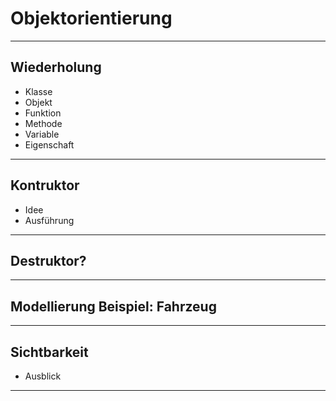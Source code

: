 # Objektorientierung

---

## Wiederholung

- Klasse
- Objekt
- Funktion
- Methode
- Variable
- Eigenschaft

---

## Kontruktor

- Idee
- Ausführung

---

## Destruktor?

---

## Modellierung Beispiel: Fahrzeug

---

## Sichtbarkeit

- Ausblick

---

